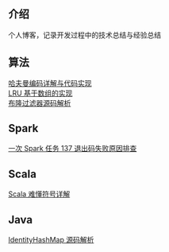 ## 介绍
个人博客，记录开发过程中的技术总结与经验总结
## 算法
[哈夫曼编码详解与代码实现](/doc/algorithm/HuffmanCode.md)  
[LRU 基于数组的实现](/doc/algorithm/Lru.md)  
[布隆过滤器源码解析](/doc/algorithm/BloomFilter.md) 
## Spark
[一次 Spark 任务 137 退出码失败原因排查](/doc/spark/solve_137_exist_code.md)
## Scala
[Scala 难懂符号详解](/doc/scala/symbol.md)
## Java
[IdentityHashMap 源码解析](/doc/java/map/IdentityHashMap.md)    

[//]: # ([从 JDK 8 升级到 jDK 17]&#40;/doc/java/jdk_8_to_jdk_17.md&#41;)
[//]: # (## 缓存)

[//]: # ([缓存穿透]&#40;/doc/cache.md&#41;)

[//]: # (## 数据库)

[//]: # ([外联、内联、自联]&#40;/doc/database/join.md&#41;  )
[//]: # ([数据类型]&#40;/doc/database/DataType.md&#41;)

[//]: # (## 错误记录)
[//]: # ([Java 编译错误]&#40;/doc/java/java_compile_error.md&#41;)

